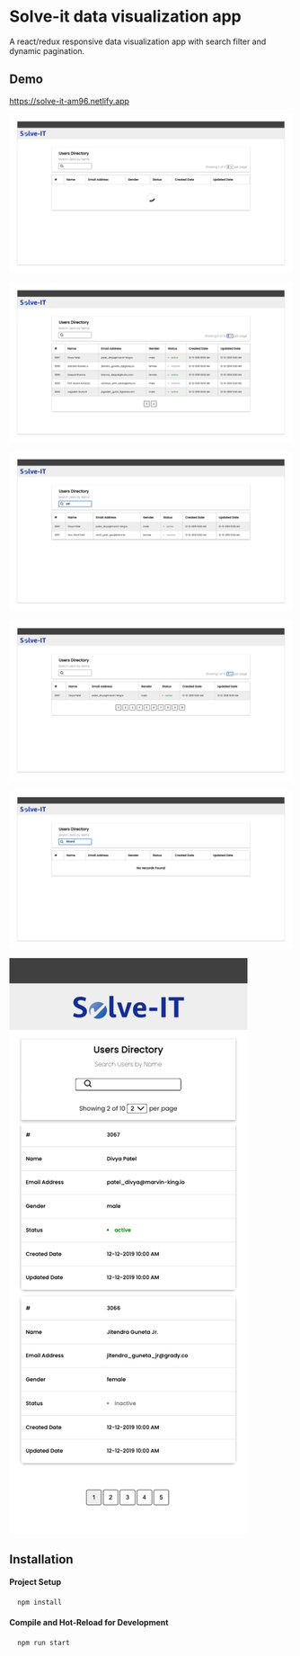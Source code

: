 # Solve-it data visualization app

A react/redux responsive data visualization app with search filter and dynamic pagination.

## Demo

https://solve-it-am96.netlify.app

![Fetching Data](https://github.com/akrammikhael96/solve-it/blob/master/preview/Fetching%20Data.png)

![Displaying Data](https://github.com/akrammikhael96/solve-it/blob/master/preview/Showing%20Data.png)

![Search Filter](https://github.com/akrammikhael96/solve-it/blob/master/preview/Search%20Filter.png)

![Dynamic Pagination](https://github.com/akrammikhael96/solve-it/blob/master/preview/Pagination%20Algorithm.png)

![No Records](https://github.com/akrammikhael96/solve-it/blob/master/preview/No%20Records.png)

![Mobile UI](https://github.com/akrammikhael96/solve-it/blob/master/preview/Mobile%20UI.png)

## Installation

#### Project Setup

```bash
  npm install
```

#### Compile and Hot-Reload for Development

```bash
  npm run start
```
